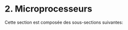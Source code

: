 # 2. Microprocesseurs

Cette section est composée des sous-sections suivantes:

```{tableofcontents}
```
